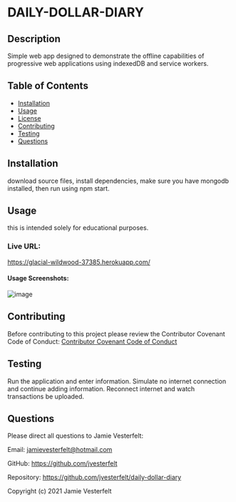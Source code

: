 
# DAILY-DOLLAR-DIARY
    
## Description
Simple web app designed to demonstrate the offline capabilities of progressive web applications using indexedDB and service workers.
    
## Table of Contents
* [Installation](#Installation)
* [Usage](#Usage)
* [License](#License)
* [Contributing](#Contributing)
* [Testing](#Testing)
* [Questions](#Questions)    
    
## Installation
download source files, install dependencies, make sure you have mongodb installed, then run using npm start.
    
## Usage
this is intended solely for educational purposes.

### Live URL:
https://glacial-wildwood-37385.herokuapp.com/
    
#### Usage Screenshots:
![image](https://user-images.githubusercontent.com/81572838/132145035-4afc87cd-a64a-4632-aeed-ec07b98566cd.png)
    
## Contributing
Before contributing to this project please review the Contributor Covenant Code of Conduct:
[Contributor Covenant Code of Conduct](https://www.contributor-covenant.org/version/2/0/code_of_conduct/code_of_conduct.md)
    
## Testing
Run the application and enter information. Simulate no internet connection and continue adding information. Reconnect internet and watch transactions be uploaded.
    
## Questions
    
Please direct all questions to Jamie Vesterfelt:
    
Email: jamievesterfelt@hotmail.com
    
GitHub: https://github.com/jvesterfelt
    
Repository: https://github.com/jvesterfelt/daily-dollar-diary

    
    
Copyright (c) 2021 Jamie Vesterfelt

